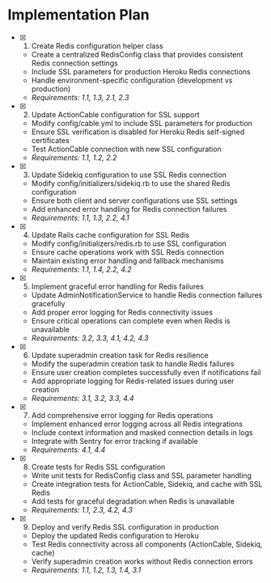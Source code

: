 # Implementation Plan

- [x] 1. Create Redis configuration helper class
  - Create a centralized RedisConfig class that provides consistent Redis connection settings
  - Include SSL parameters for production Heroku Redis connections
  - Handle environment-specific configuration (development vs production)
  - _Requirements: 1.1, 1.3, 2.1, 2.3_

- [x] 2. Update ActionCable configuration for SSL support
  - Modify config/cable.yml to include SSL parameters for production
  - Ensure SSL verification is disabled for Heroku Redis self-signed certificates
  - Test ActionCable connection with new SSL configuration
  - _Requirements: 1.1, 1.2, 2.2_

- [x] 3. Update Sidekiq configuration to use SSL Redis connection
  - Modify config/initializers/sidekiq.rb to use the shared Redis configuration
  - Ensure both client and server configurations use SSL settings
  - Add enhanced error handling for Redis connection failures
  - _Requirements: 1.1, 1.3, 2.2, 4.1_

- [x] 4. Update Rails cache configuration for SSL Redis
  - Modify config/initializers/redis.rb to use SSL configuration
  - Ensure cache operations work with SSL Redis connection
  - Maintain existing error handling and fallback mechanisms
  - _Requirements: 1.1, 1.4, 2.2, 4.2_

- [x] 5. Implement graceful error handling for Redis failures
  - Update AdminNotificationService to handle Redis connection failures gracefully
  - Add proper error logging for Redis connectivity issues
  - Ensure critical operations can complete even when Redis is unavailable
  - _Requirements: 3.2, 3.3, 4.1, 4.2, 4.3_

- [x] 6. Update superadmin creation task for Redis resilience
  - Modify the superadmin creation task to handle Redis failures
  - Ensure user creation completes successfully even if notifications fail
  - Add appropriate logging for Redis-related issues during user creation
  - _Requirements: 3.1, 3.2, 3.3, 4.4_

- [x] 7. Add comprehensive error logging for Redis operations
  - Implement enhanced error logging across all Redis integrations
  - Include context information and masked connection details in logs
  - Integrate with Sentry for error tracking if available
  - _Requirements: 4.1, 4.4_

- [x] 8. Create tests for Redis SSL configuration
  - Write unit tests for RedisConfig class and SSL parameter handling
  - Create integration tests for ActionCable, Sidekiq, and cache with SSL Redis
  - Add tests for graceful degradation when Redis is unavailable
  - _Requirements: 1.1, 2.3, 4.2, 4.3_

- [x] 9. Deploy and verify Redis SSL configuration in production
  - Deploy the updated Redis configuration to Heroku
  - Test Redis connectivity across all components (ActionCable, Sidekiq, cache)
  - Verify superadmin creation works without Redis connection errors
  - _Requirements: 1.1, 1.2, 1.3, 1.4, 3.1_

